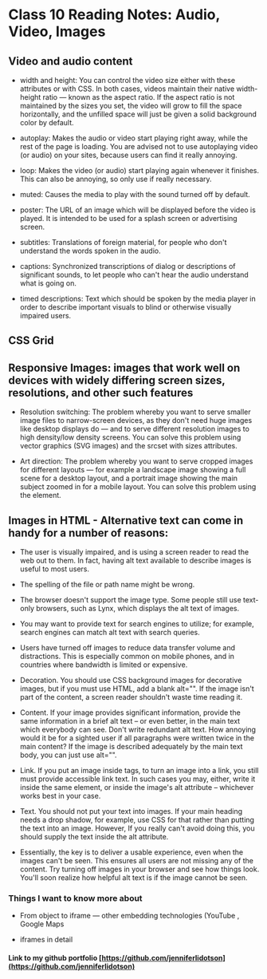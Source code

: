 # Class 10 Reading Notes: Audio, Video, Images

## Video and audio content

- width and height: You can control the video size either with these attributes or with CSS. In both cases, videos maintain their native width-height ratio — known as the aspect ratio. If the aspect ratio is not maintained by the sizes you set, the video will grow to fill the space horizontally, and the unfilled space will just be given a solid background color by default.

- autoplay: Makes the audio or video start playing right away, while the rest of the page is loading. You are advised not to use autoplaying video (or audio) on your sites, because users can find it really annoying.

- loop: Makes the video (or audio) start playing again whenever it finishes. This can also be annoying, so only use if really necessary.

- muted: Causes the media to play with the sound turned off by default.

- poster: The URL of an image which will be displayed before the video is played. It is intended to be used for a splash screen or advertising screen.

- subtitles:  Translations of foreign material, for people who don't understand the words spoken in the audio.

- captions: Synchronized transcriptions of dialog or descriptions of significant sounds, to let people who can't hear the audio understand what is going on.

- timed descriptions: Text which should be spoken by the media player in order to describe important visuals to blind or otherwise visually impaired users.

## CSS Grid

## Responsive Images: images that work well on devices with widely differing screen sizes, resolutions, and other such features

- Resolution switching: The problem whereby you want to serve smaller image files to narrow-screen devices, as they don't need huge images like desktop displays do — and to serve different resolution images to high density/low density screens. You can solve this problem using vector graphics (SVG images) and the srcset with sizes attributes.

- Art direction: The problem whereby you want to serve cropped images for different layouts — for example a landscape image showing a full scene for a desktop layout, and a portrait image showing the main subject zoomed in for a mobile layout. You can solve this problem using the <picture> element.

## Images in HTML - Alternative text can come in handy for a number of reasons:

- The user is visually impaired, and is using a screen reader to read the web out to them. In fact, having alt text available to describe images is useful to most users.

- The spelling of the file or path name might be wrong.

- The browser doesn't support the image type. Some people still use text-only browsers, such as Lynx, which displays the alt text of images.

- You may want to provide text for search engines to utilize; for example, search engines can match alt text with search queries.

- Users have turned off images to reduce data transfer volume and distractions. This is especially common on mobile phones, and in countries where bandwidth is limited or expensive.

- Decoration. You should use CSS background images for decorative images, but if you must use HTML, add a blank alt="". If the image isn't part of the content, a screen reader shouldn't waste time reading it.

- Content. If your image provides significant information, provide the same information in a brief alt text – or even better, in the main text which everybody can see. Don't write redundant alt text. How annoying would it be for a sighted user if all paragraphs were written twice in the main content? If the image is described adequately by the main text body, you can just use alt="".

- Link. If you put an image inside <a> tags, to turn an image into a link, you still must provide accessible link text. In such cases you may, either, write it inside the same <a> element, or inside the image's alt attribute – whichever works best in your case.

- Text. You should not put your text into images. If your main heading needs a drop shadow, for example, use CSS for that rather than putting the text into an image. However, If you really can't avoid doing this, you should supply the text inside the alt attribute.

- Essentially, the key is to deliver a usable experience, even when the images can't be seen. This ensures all users are not missing any of the content. Try turning off images in your browser and see how things look. You'll soon realize how helpful alt text is if the image cannot be seen.
 
### Things I want to know more about

- From object to iframe — other embedding technologies (YouTube , Google Maps

- iframes in detail 

#### Link to my github portfolio [https://github.com/jenniferlidotson](https://github.com/jenniferlidotson)
